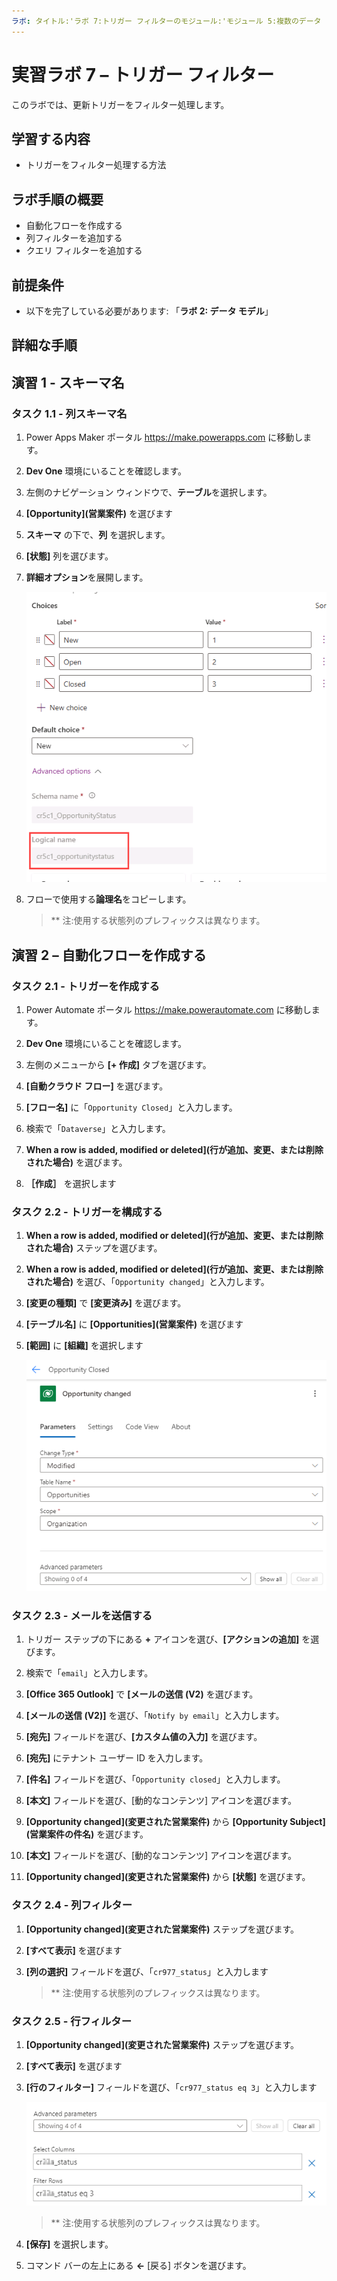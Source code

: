 ```yaml
---
ラボ: タイトル:'ラボ 7:トリガー フィルターのモジュール:'モジュール 5:複数のデータ ソースにまたがる Power Automate の緊密な統合'
---
```


# 実習ラボ 7 – トリガー フィルター

このラボでは、更新トリガーをフィルター処理します。

## 学習する内容

- トリガーをフィルター処理する方法

## ラボ手順の概要

- 自動化フローを作成する
- 列フィルターを追加する
- クエリ フィルターを追加する

## 前提条件

- 以下を完了している必要があります: 「**ラボ 2: データ モデル**」

## 詳細な手順

## 演習 1 - スキーマ名

### タスク 1.1 - 列スキーマ名

1. Power Apps Maker ポータル <https://make.powerapps.com> に移動します。

1. **Dev One** 環境にいることを確認します。

1. 左側のナビゲーション ウィンドウで、**テーブル**を選択します。

1. **[Opportunity]\(営業案件\)** を選びます

1. **スキーマ** の下で、**列** を選択します。

1. **[状態]** 列を選びます。

1. **詳細オプション**を展開します。

    ![列スキーマ名のスクリーンショット。](../media/column-schema-name.png)

1. フローで使用する**論理名**をコピーします。

   > ** 注:使用する状態列のプレフィックスは異なります。

## 演習 2 – 自動化フローを作成する

### タスク 2.1 - トリガーを作成する

1. Power Automate ポータル <https://make.powerautomate.com> に移動します。

1. **Dev One** 環境にいることを確認します。

1. 左側のメニューから **[+ 作成]** タブを選びます。

1. **[自動クラウド フロー]** を選びます。

1. **[フロー名]** に「`Opportunity Closed`」と入力します。

1. 検索で「`Dataverse`」と入力します。

1. **When a row is added, modified or deleted]\(行が追加、変更、または削除された場合\)** を選びます。

1. **［作成］** を選択します

### タスク 2.2 - トリガーを構成する

1. **When a row is added, modified or deleted]\(行が追加、変更、または削除された場合\)** ステップを選びます。

1. **When a row is added, modified or deleted]\(行が追加、変更、または削除された場合\)** を選び、「`Opportunity changed`」と入力します。

1. **[変更の種類]** で **[変更済み]** を選びます。

1. **[テーブル名]** に **[Opportunities]\(営業案件\)** を選びます

1. **[範囲]** に **[組織]** を選択します

    ![行トリガーの更新のスクリーンショット。](../media/update-trigger.png)

### タスク 2.3 - メールを送信する

1. トリガー ステップの下にある **+** アイコンを選び、**[アクションの追加]** を選びます。

1. 検索で「`email`」と入力します。

1. **[Office 365 Outlook]** で **[メールの送信 (V2)** を選びます。

1. **[メールの送信 (V2)]** を選び、「`Notify by email`」と入力します。

1. **[宛先]** フィールドを選び、**[カスタム値の入力]** を選びます。

1. **[宛先]** にテナント ユーザー ID を入力します。

1. **[件名]** フィールドを選び、「`Opportunity closed`」と入力します。

1. **[本文]** フィールドを選び、[動的なコンテンツ] アイコンを選びます。

1. **[Opportunity changed]\(変更された営業案件\)** から **[Opportunity Subject]\(営業案件の件名\)** を選びます。

1. **[本文]** フィールドを選び、[動的なコンテンツ] アイコンを選びます。

1. **[Opportunity changed]\(変更された営業案件\)** から **[状態]** を選びます。

### タスク 2.4 - 列フィルター

1. **[Opportunity changed]\(変更された営業案件\)** ステップを選びます。

1. **[すべて表示]** を選びます

1. **[列の選択]** フィールドを選び、「`cr977_status`」と入力します

   > ** 注:使用する状態列のプレフィックスは異なります。

### タスク 2.5 - 行フィルター

1. **[Opportunity changed]\(変更された営業案件\)** ステップを選びます。

1. **[すべて表示]** を選びます

1. **[行のフィルター]** フィールドを選び、「`cr977_status eq 3`」と入力します

    ![トリガー フィルターのスクリーンショット。](../media/trigger-filter.png)

    > ** 注:使用する状態列のプレフィックスは異なります。

1. **[保存]** を選択します。

1. コマンド バーの左上にある **<-** [戻る] ボタンを選びます。
